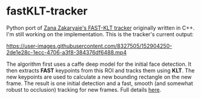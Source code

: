 # fastKLT-tracker
Python port of [Zana Zakaryaie's FAST-KLT tracker](https://github.com/zanazakaryaie/object_tracking/tree/main/fast_klt) originally written in C++. 
I'm still working on the implementation. This is the tracker's current output:


https://user-images.githubusercontent.com/8327505/152904250-2de1e28c-1ecc-4706-a3f8-384376df6488.mp4


The algorithm first uses a caffe deep model for the initial face detection. It then extracts **FAST** keypoints from this ROI and tracks them using **KLT**. The new keypoints are used to calculate a new bounding rectangle on the new frame. The result is one initial detection and a fast, smooth (and somewhat robust to occlusion) tracking for new frames. Full details [here](http://imrid.net/?p=4441).
